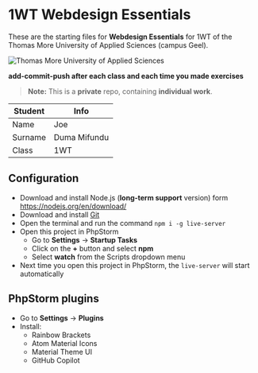 
# 1WT Webdesign Essentials
These are the starting files for **Webdesign Essentials** for 1WT of the Thomas More University of Applied Sciences (campus Geel).

![Thomas More University of Applied Sciences](logo.png)

**add-commit-push after each class and each time you made exercises**

> **Note:** This is a **private** repo, containing **individual work**. 

| Student                | Info         |
|------------------------|--------------|
| Name                   | Joe          |
| Surname                | Duma Mifundu |
| Class                  | 1WT          |

## Configuration

- Download and install Node.js (**long-term support** version) form https://nodejs.org/en/download/
- Download and install [Git](https://git-scm.com/) 
- Open the terminal and run the command `npm i -g live-server`
- Open this project in PhpStorm
  - Go to **Settings** -> **Startup Tasks**
  - Click on the **+** button and select **npm**
  - Select **watch** from the Scripts dropdown menu
- Next time you open this project in PhpStorm, the `live-server` will start automatically

## PhpStorm plugins

- Go to **Settings** -> **Plugins**
- Install:
  - Rainbow Brackets
  - Atom Material Icons
  - Material Theme UI
  - GitHub Copilot